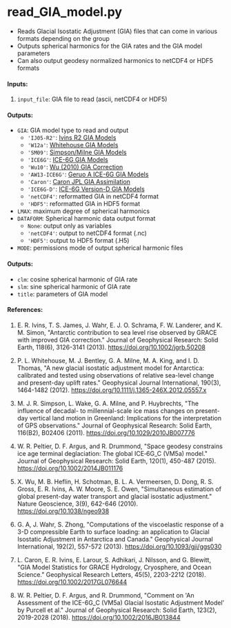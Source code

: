 
read_GIA_model.py
=================

 - Reads Glacial Isostatic Adjustment (GIA) files that can come in various formats depending on the group
 - Outputs spherical harmonics for the GIA rates and the GIA model parameters
 - Can also output geodesy normalized harmonics to netCDF4 or HDF5 formats

#### Inputs:
 1. `input_file`: GIA file to read (ascii, netCDF4 or HDF5)

#### Outputs:
 - `GIA`: GIA model type to read and output
    * `'IJ05-R2'`: [Ivins R2 GIA Models](https://doi.org/10.1002/jgrb.50208)
    * `'W12a'`: [Whitehouse GIA Models](https://doi.org/10.1111/j.1365-246X.2012.05557.x)
    * `'SM09'`: [Simpson/Milne GIA Models](https://doi.org/10.1029/2010JB007776)
    * `'ICE6G'`: [ICE-6G GIA Models](https://doi.org/10.1002/2014JB011176)
    * `'Wu10'`: [Wu (2010) GIA Correction](https://doi.org/10.1038/ngeo938)
    * `'AW13-ICE6G'`: [Geruo A ICE-6G GIA Models](https://doi.org/10.1093/gji/ggs030)
    * `'Caron'`: [Caron JPL GIA Assimilation](https://doi.org/10.1002/2017GL076644)
    * `'ICE6G-D'`: [ICE-6G Version-D GIA Models](https://doi.org/10.1002/2016JB013844)
    * `'netCDF4'`: reformatted GIA in netCDF4 format
    * `'HDF5'`: reformatted GIA in HDF5 format
 - `LMAX`: maximum degree of spherical harmonics
 - `DATAFORM`: Spherical harmonic data output format
    * `None`: output only as variables
    * `'netCDF4'`: output to netCDF4 format (.nc)
    * `'HDF5'`: output to HDF5 format (.H5)
 - `MODE`: permissions mode of output spherical harmonic files

#### Outputs:
 - `clm`: cosine spherical harmonic of GIA rate
 - `slm`: sine spherical harmonic of GIA rate
 - `title`: parameters of GIA model

#### References:
 1. E. R. Ivins, T. S. James, J. Wahr, E. J. O. Schrama, F. W. Landerer, and K. M. Simon, "Antarctic contribution to sea level rise observed by GRACE with improved GIA correction." Journal of Geophysical Research: Solid Earth, 118(6), 3126-3141 (2013). https://doi.org/10.1002/jgrb.50208

 2. P. L. Whitehouse, M. J. Bentley, G. A. Milne, M. A. King, and I. D. Thomas, "A new glacial isostatic adjustment model for Antarctica: calibrated and tested using observations of relative sea-level change and present-day uplift rates." Geophysical Journal International, 190(3), 1464-1482 (2012). https://doi.org/10.1111/j.1365-246X.2012.05557.x

 3. M. J. R. Simpson, L. Wake, G. A. Milne, and P. Huybrechts, "The influence of decadal- to millennial-scale ice mass changes on present-day vertical land motion in Greenland: Implications for the interpretation of GPS observations." Journal of Geophysical Research: Solid Earth, 116(B2), B02406 (2011). https://doi.org/10.1029/2010JB007776

 4. W. R. Peltier, D. F. Argus, and R. Drummond, "Space geodesy constrains ice age terminal deglaciation: The global ICE‐6G_C (VM5a) model." Journal of Geophysical Research: Solid Earth, 120(1), 450-487 (2015). https://doi.org/10.1002/2014JB011176

 5. X. Wu, M. B. Heflin, H. Schotman, B. L. A. Vermeersen, D. Dong, R. S. Gross, E. R. Ivins, A. W. Moore, S. E. Owen, "Simultaneous estimation of global present-day water transport and glacial isostatic adjustment." Nature Geoscience, 3(9), 642-646 (2010). https://doi.org/10.1038/ngeo938

 6. G. A, J. Wahr, S. Zhong, "Computations of the viscoelastic response of a 3-D compressible Earth to surface loading: an application to Glacial Isostatic Adjustment in Antarctica and Canada." Geophysical Journal International, 192(2), 557-572 (2013). https://doi.org/10.1093/gji/ggs030

 7. L. Caron, E. R. Ivins, E. Larour, S. Adhikari, J. Nilsson, and G. Blewitt, "GIA Model Statistics for GRACE Hydrology, Cryosphere, and Ocean Science." Geophysical Research Letters, 45(5), 2203-2212 (2018). https://doi.org/10.1002/2017GL076644

 8. W. R. Peltier, D. F. Argus, and R. Drummond, "Comment on 'An Assessment of the ICE-6G_C (VM5a) Glacial Isostatic Adjustment Model' by Purcell et al." Journal of Geophysical Research: Solid Earth, 123(2), 2019-2028 (2018). https://doi.org/10.1002/2016JB013844
